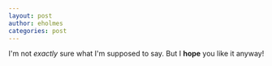 ```yaml
---
layout: post
author: eholmes
categories: post
---
```


I'm not *exactly* sure what I'm supposed to say. But I **hope** you like it anyway!
